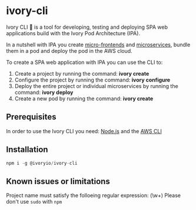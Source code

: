 # ivory-cli
Ivory CLI 🐘 is a tool for developing, testing and deploying SPA web applications build with the Ivory Pod Architecture (IPA).

In a nutshell with IPA you create [micro-frontends](https://micro-frontends.org/) and [microservices](https://microservices.io/patterns/microservices.html), bundle them in a pod and deploy the pod in the AWS cloud.

To create a SPA web application with IPA you can use the CLI to:

1. Create a project by running the command: **ivory create**
2. Configure the project by running the command: **ivory configure**
3. Deploy the entire project or individual microservices by running the command: **ivory deploy**
4. Create a new pod by running the command: **ivory create**

## Prerequisites
In order to use the Ivory CLI you need: [Node.js](https://nodejs.org/en/) and the [AWS CLI](https://aws.amazon.com/cli/)

## Installation

```javascript
npm i -g @ivoryio/ivory-cli
```

## Known issues or limitations

Project name must satisfy the folloeing regular expression: (\w+) 
Please don't use `sudo` with `npm`



